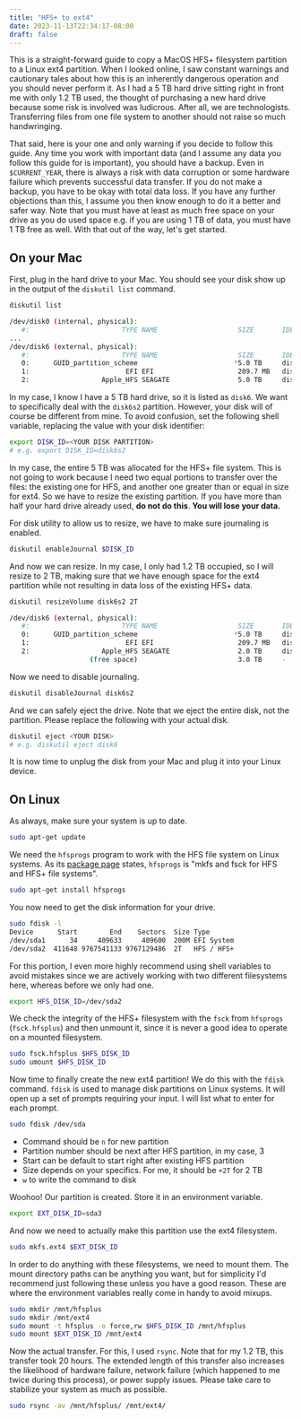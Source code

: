 ```yaml
---
title: "HFS+ to ext4"
date: 2023-11-13T22:34:17-08:00
draft: false
---
```


This is a straight-forward guide to copy a MacOS HFS+ filesystem partition to a Linux ext4 partition. When I looked online, I saw constant warnings and cautionary tales about how this is an inherently dangerous operation and you should never perform it. As I had a 5 TB hard drive sitting right in front me with only 1.2 TB used, the thought of purchasing a new hard drive because some risk is involved was ludicrous. After all, we are technologists. Transferring files from one file system to another should not raise so much handwringing.

That said, here is your one and only warning if you decide to follow this guide. Any time you work with important data (and I assume any data you follow this guide for is important), you should have a backup. Even in `$CURRENT_YEAR`, there is always a risk with data corruption or some hardware failure which prevents successful data transfer. If you do not make a backup, you have to be okay with total data loss. If you have any further objections than this, I assume you then know enough to do it a better and safer way. Note that you must have at least as much free space on your drive as you do used space e.g. if you are using 1 TB of data, you must have 1 TB free as well. With that out of the way, let's get started.

## On your Mac

First, plug in the hard drive to your Mac. You should see your disk show up in the output of the `diskutil list` command.

```sh
diskutil list

/dev/disk0 (internal, physical):
   #:                       TYPE NAME                    SIZE       IDENTIFIER
...
/dev/disk6 (external, physical):
   #:                       TYPE NAME                    SIZE       IDENTIFIER
   0:      GUID_partition_scheme                        *5.0 TB     disk6
   1:                        EFI EFI                     209.7 MB   disk6s1
   2:                  Apple_HFS SEAGATE                 5.0 TB     disk6s2
```

In my case, I know I have a 5 TB hard drive, so it is listed as `disk6`. We want to specifically deal with the `disk6s2` partition. However, your disk will of course be different from mine. To avoid confusion, set the following shell variable, replacing the value with your disk identifier:

```sh
export DISK_ID=<YOUR DISK PARTITION>
# e.g. export DISK_ID=disk6s2
```

In my case, the entire 5 TB was allocated for the HFS+ file system. This is not going to work because I need two equal portions to transfer over the files: the existing one for HFS, and another one greater than or equal in size for ext4. So we have to resize the existing partition. If you have more than half your hard drive already used, **do not do this**. **You will lose your data.**

For disk utility to allow us to resize, we have to make sure journaling is enabled.

```sh
diskutil enableJournal $DISK_ID
```

And now we can resize. In my case, I only had 1.2 TB occupied, so I will resize to 2 TB, making sure that we have enough space for the ext4 partition while not resulting in data loss of the existing HFS+ data.

```sh
diskutil resizeVolume disk6s2 2T

/dev/disk6 (external, physical):
   #:                       TYPE NAME                    SIZE       IDENTIFIER
   0:      GUID_partition_scheme                        *5.0 TB     disk6
   1:                        EFI EFI                     209.7 MB   disk6s1
   2:                  Apple_HFS SEAGATE                 2.0 TB     disk6s2
                    (free space)                         3.0 TB     -
```

Now we need to disable journaling.

```sh
diskutil disableJournal disk6s2
```

And we can safely eject the drive. Note that we eject the entire disk, not the partition. Please replace the following with your actual disk.

```sh
diskutil eject <YOUR DISK>
# e.g. diskutil eject disk6
```

It is now time to unplug the disk from your Mac and plug it into your Linux device.

## On Linux

As always, make sure your system is up to date.

```sh
sudo apt-get update
```

We need the `hfsprogs` program to work with the HFS file system on Linux systems. As its [package page](https://packages.ubuntu.com/jammy/hfsprogs) states, `hfsprogs` is "mkfs and fsck for HFS and HFS+ file systems".

```sh
sudo apt-get install hfsprogs
```

You now need to get the disk information for your drive.

```sh
sudo fdisk -l
Device      Start        End    Sectors  Size Type
/dev/sda1      34     409633     409600  200M EFI System
/dev/sda2  411648 9767541133 9767129486  2T   HFS / HFS+
```

For this portion, I even more highly recommend using shell variables to avoid mistakes since we are actively working with two different filesystems here, whereas before we only had one.

```sh
export HFS_DISK_ID=/dev/sda2
```

We check the integrity of the HFS+ filesystem with the `fsck` from `hfsprogs` (`fsck.hfsplus`) and then unmount it, since it is never a good idea to operate on a mounted filesystem.

```sh
sudo fsck.hfsplus $HFS_DISK_ID
sudo umount $HFS_DISK_ID
```

Now time to finally create the new ext4 partition! We do this with the `fdisk` command. `fdisk` is used to manage disk partitions on Linux systems. It will open up a set of prompts requiring your input. I will list what to enter for each prompt.

```sh
sudo fdisk /dev/sda
```

- Command should be `n` for new partition
- Partition number should be next after HFS partition, in my case, 3
- Start can be default to start right after existing HFS partition
- Size depends on your specifics. For me, it should be `+2T` for 2 TB
- `w` to write the command to disk

Woohoo! Our partition is created. Store it in an environment variable.

```sh
export EXT_DISK_ID=sda3
```

And now we need to actually make this partition use the ext4 filesystem.

```sh
sudo mkfs.ext4 $EXT_DISK_ID
```

In order to do anything with these filesystems, we need to mount them. The mount directory paths can be anything you want, but for simplicity I'd recommend just following these unless you have a good reason. These are where the environment variables really come in handy to avoid mixups.

```sh
sudo mkdir /mnt/hfsplus
sudo mkdir /mnt/ext4
sudo mount -t hfsplus -o force,rw $HFS_DISK_ID /mnt/hfsplus
sudo mount $EXT_DISK_ID /mnt/ext4
```

Now the actual transfer. For this, I used `rsync`. Note that for my 1.2 TB, this transfer took 20 hours. The extended length of this transfer also increases the likelihood of hardware failure, network failure (which happened to me twice during this process), or power supply issues. Please take care to stabilize your system as much as possible.

```sh
sudo rsync -av /mnt/hfsplus/ /mnt/ext4/
```
